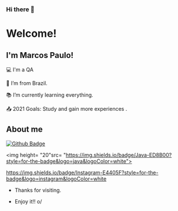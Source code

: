 ### Hi there 👋

# Welcome!

 

## I'm Marcos Paulo!

 

:computer: I'm a QA 

:house_with_garden: I’m from Brazil.

:books: I’m currently learning everything.

:outbox_tray: 2021 Goals: Study and gain more experiences .

 

## About me

[![Github Badge](https://img.shields.io/badge/-Github-000?style=flat-square&logo=Github&logoColor=white&link=https://github.com/marcospaulo7)](https://github.com/marcospaulo7)

<img height= "20"src= "https://img.shields.io/badge/Java-ED8B00?style=for-the-badge&logo=java&logoColor=white">

https://img.shields.io/badge/Instagram-E4405F?style=for-the-badge&logo=instagram&logoColor=white




- Thanks for visiting.

- Enjoy it!! o/
<!--
**marcospaulo7/marcospaulo7** is a ✨ _special_ ✨ repository because its `README.md` (this file) appears on your GitHub profile.

Here are some ideas to get you started:

- 🔭 I’m currently working on ...
- 🌱 I’m currently learning ...
- 👯 I’m looking to collaborate on ...
- 🤔 I’m looking for help with ...
- 💬 Ask me about ...
- 📫 How to reach me: ...
- 😄 Pronouns: ...
- ⚡ Fun fact: ...
-->
